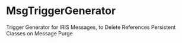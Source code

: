 # MsgTriggerGenerator
Trigger Generator for IRIS Messages, to Delete References Persistent Classes on Message Purge
